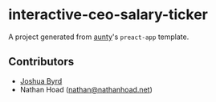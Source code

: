 # interactive-ceo-salary-ticker

A project generated from [aunty](https://github.com/abcnews/aunty)'s `preact-app` template.

## Contributors

- [Joshua Byrd](https://github.com/phocks)
- Nathan Hoad ([nathan@nathanhoad.net](mailto:nathan@nathanhoad.net))
